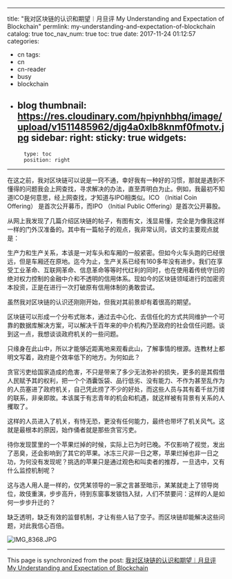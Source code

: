 
---
title: "我对区块链的认识和期望︱月旦评   My Understanding and Expectation of Blockchain"
permlink: my-understanding-and-expectation-of-blockchain
catalog: true
toc_nav_num: true
toc: true
date: 2017-11-24 01:12:57
categories:
- cn
tags:
- cn
- cn-reader
- busy
- blockchain
- blog
thumbnail: https://res.cloudinary.com/hpiynhbhq/image/upload/v1511485962/djg4a0xlb8knmf0fmotv.jpg
sidebar:
    right:
        sticky: true
widgets:
    -
        type: toc
        position: right
---


在这之前，我对区块链可以说是一窍不通，幸好我有一种好的习惯，那就是遇到不懂得的问题我会上网查找，寻求解决的办法，直至弄明白为止。例如，我最初不知道ICO是何意思，经上网查找，才知道与IPO相类似。ICO （Initial Coin Offering） 是首次公开募币，而IPO （Initial Public Offering）是首次公开募股。

从网上我发现了几篇介绍区块链的帖子，有图有文，浅显易懂，完全是为像我这样一样的门外汉准备的。其中有一篇帖子的观点，我非常认同，该文的主要观点就是：

生产力和生产关系，本该是一对车头和车厢的一般紧密。但如今火车头跑的已经很远，但是车厢还在原地。迄今为止，生产关系已经有160多年没有进步。我们在享受工业革命、互联网革命、信息革命等等时代红利的同时，也在使用着传统守旧的绝对权力控制的金融中介和不透明的信用体系。现如今的区块链领域进行的加密资本投资，正是在进行一次打破原有信用体制的勇敢尝试。

虽然我对区块链的认识还刚刚开始，但我对其前景却有着很高的期望。

区块链可以形成一个分布式账本，通过去中心化、去信任化的方式共同维护一个可靠的数据库解决方案，可以解决千百年来的中介机构乃至政府的社会信任问题。谈到这一点，我想谈谈政府机关的一些问题。

只缘身在此山中，所以才能够近距离地来观看此山，了解事情的根源。连教材上都明文写着，政府是个效率低下的地方。为何如此？

贪官污吏给国家造成的危害，不只是带来了多少无法弥补的损失，更多的是其假借人民赋予其的权利，把一个个酒囊饭袋、品行低劣、没有能力、不作为甚至乱作为的人员塞进了政府机关，自己凭此捞了不少的好处，而这些人员与其有着千丝万缕的联系，非亲即故。本该属于有志青年的机会和机遇，就这样被有背景有关系的人攫取了。

这样的人员进入了机关，有恃无恐，更没有任何能力，最终也带坏了机关风气。这就是最根本的原因，始作俑者就是那些贪官污吏。

待你发现筐里的一个苹果烂掉的时候，实际上已为时已晚。不仅影响了视觉，发出了恶臭，还会影响到了其它的苹果。冰冻三尺非一日之寒，苹果烂掉也非一日之功，为何没有发现呢？挑选的苹果只是通过观色和叫卖者的推荐，一旦选中，又有什么监控机制呢？

这与选人用人是一样的，仅凭某领导的一家之言甚至暗示，某某就走上了领导岗位，故伎重演，步步高升，待到东窗事发锒铛入狱，人们不禁要问：这样的人是如何一步步升迁的？

缺乏透明，缺乏有效的监督机制，才让有些人钻了空子。而区块链却能解决这些问题，对此我信心百倍。

![IMG_8368.JPG](https://res.cloudinary.com/hpiynhbhq/image/upload/v1511485962/djg4a0xlb8knmf0fmotv.jpg)

- - -

This page is synchronized from the post: [我对区块链的认识和期望︱月旦评   My Understanding and Expectation of Blockchain](https://steemit.com/@bring/my-understanding-and-expectation-of-blockchain)
